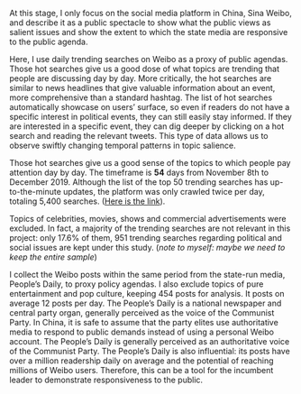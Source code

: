  At this stage, I only focus on the social media platform in China, Sina Weibo, and describe it as a public spectacle to show what the public views as salient issues and show the extent to which the state media are responsive to the public agenda.
 
Here, I use daily trending searches on Weibo as a proxy of public agendas. Those hot searches give us a good dose of what topics are trending that people are discussing day by day. More critically, the hot searches are similar to news headlines that give valuable information about an event, more comprehensive than a standard hashtag. The list of hot searches automatically showcase on users’ surface, so even if readers do not have a specific interest in political events, they can still easily stay informed. If they are interested in a specific event, they can dig deeper by clicking on a hot search and reading the relevant tweets. This type of data allows us to observe swiftly changing temporal patterns in topic salience. 

Those hot searches give us a good sense of the topics to which people pay attention day by day. The timeframe is **54** days from November 8th to December 2019. Although the list of the top 50 trending searches has up-to-the-minute updates, the platform was only crawled twice per day, totaling 5,400 searches. ([Here is the link](https://github.com/Writeup007/weibo_Hot_Search_Data)). 

Topics of celebrities, movies, shows and commercial advertisements were excluded. In fact, a majority of the trending searches are not relevant in this project: 
only 17.6% of them, 951 trending searches regarding political and social issues are kept under this study. (*note to myself: maybe we need to keep the entire sample*)


I collect the Weibo posts within the same period from the state-run media, People’s Daily, to proxy policy agendas. I also exclude topics of pure entertainment and pop culture, keeping 454 posts for analysis. It posts on average 12 posts per day. The People’s Daily is a national newspaper and central party organ, generally perceived as the voice of the Communist Party. In China, it is safe to assume that the party elites use authoritative media to respond to public demands instead of using a personal Weibo account. The People’s Daily is generally perceived as an authoritative voice of the Communist Party. The People’s Daily is also influential: its posts have over a million readership daily on average and the potential of reaching millions of Weibo users. Therefore, this can be a tool for the incumbent leader to demonstrate responsiveness to the public.





